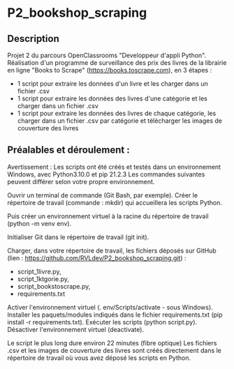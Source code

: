 # P2_bookshop_scraping

Description
----------
Projet 2 du parcours OpenClassrooms "Developpeur d'appli Python".
Réalisation d'un programme de surveillance des prix des livres de la librairie en ligne "Books to Scrape" (https://books.toscrape.com), en 3 étapes :
- 1 script pour extraire les données d'un livre et les charger dans un fichier .csv
- 1 script pour extraire les données des livres d'une catégorie et les charger dans un fichier .csv
- 1 script pour extraire les données des livres de chaque catégorie, les charger dans un fichier .csv par catégorie et télécharger les images de couverture des livres 


Préalables et déroulement :
-------------------------
Avertissement : Les scripts ont été créés et testés dans un environnement Windows, avec Python3.10.0 et pip 21.2.3
Les commandes suivantes peuvent différer selon votre propre environnement.

Ouvrir un terminal de commande (Git Bash, par exemple). 
Créer le répertoire de travail (commande : mkdir) qui accueillera les scripts Python. 

Puis créer un environnement virtuel à la racine du répertoire de travail (python -m venv env). 

Initialiser Git dans le répertoire de travail (git init). 

Charger, dans votre répertoire de travail, les fichiers déposés sur GitHub (lien : https://github.com/RVLdev/P2_bookshop_scraping.git) :
- script_1livre.py, 
- script_1ktgorie.py, 
- script_bookstoscrape.py, 
- requirements.txt

Activer l'environnement virtuel (. env/Scripts/activate - sous Windows). 
Installer les paquets/modules indiqués dans le fichier requirements.txt (pip install -r requirements.txt). 
Exécuter les scripts (python script.py). 
Désactiver l'environnement virtuel (deactivate). 

Le script le plus long dure environ 22 minutes (fibre optique)
Les fichiers .csv et les images de couverture des livres sont créés directement dans le répertoire de travail où vous avez déposé les scripts en Python.
